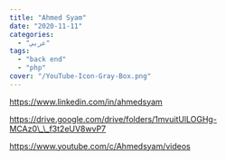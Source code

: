 ```yaml
---
title: "Ahmed Syam"
date: "2020-11-11"
categories:
  - "عربي"
tags:
  - "back end"
  - "php"
cover: "/YouTube-Icon-Gray-Box.png"
---
```


https://www.linkedin.com/in/ahmedsyam

https://drive.google.com/drive/folders/1mvuitUlLOGHg-MCAz0\_\_f3t2eUV8wvP7

https://www.youtube.com/c/Ahmedsyam/videos
